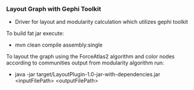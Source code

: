 ### Layout Graph with Gephi Toolkit
+ Driver for layout and modularity calculation which utilizes gephi toolkit

To build fat jar execute:
+ mvn clean compile assembly:single

To layout the graph using the ForceAtlas2 algorithm and color nodes according to communities output from modularity algorithm run:
+ java -jar target/LayoutPlugin-1.0-jar-with-dependencies.jar &lt;inputFilePath&gt; &lt;outputFilePath&gt;
